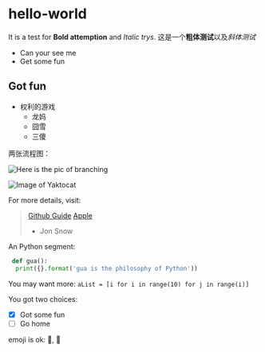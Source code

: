 # hello-world


It is a test for **Bold attemption** and *Italic trys*.
这是一个**粗体测试**以及*斜体测试*

 
* Can your see me
* Get some fun

## Got fun

- 权利的游戏
  - 龙妈
  - 囧雪
  - 三傻

两张流程图：
 
![Here is the pic of branching](https://guides.github.com/activities/hello-world/branching.png)

![Image of Yaktocat](https://octodex.github.com/images/yaktocat.png)

 For more details, visit:
 > [Github Guide](https://zhuanlan.zhihu.com/passer)
 > [Apple](www.apple.com)
 > - Jon Snow

An Python segment:
```python
 def gua():
  print({}.format('gua is the philosophy of Python'))
```  

You may want more: `aList = [i for i in range(10) for j in range(i)]`

You got two choices:
- [x] Got some fun
- [ ]  Go home 

emoji is ok: :camel:, :monkey:
